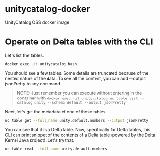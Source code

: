 # unitycatalog-docker
UnityCatalog OSS docker image


# Operate on Delta tables with the CLI
Let's list the tables.

```bash
docker exec -it unitycatalog bash 
```
You should see a few tables. Some details are truncated because of the nested nature of the data. To see all the content, you can add --output jsonPretty to any command.

>NOTE: Just remember you can execute without entering in the container with `docker exec -it unitycatalog uc table list --catalog unity --schema default --output jsonPretty`

Next, let's get the metadata of one of those tables.

```bash
uc table get --full_name unity.default.numbers --output jsonPretty
```

You can see that it is a Delta table. Now, specifically for Delta tables, this CLI can print snippet of the contents of a Delta table (powered by the Delta Kernel Java project). Let's try that.

```bash
uc table read --full_name unity.default.numbers
```